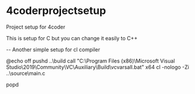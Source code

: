 # 4coderprojectsetup
Project setup for 4coder

This is setup for C but you can change it easily to C++

-- Another simple setup for cl compiler

@echo off
pushd ..\build
call "C:\Program Files (x86)\Microsoft Visual Studio\2019\Community\VC\Auxiliary\Build\vcvarsall.bat" x64
cl -nologo -Zi ..\source\main.c

popd
